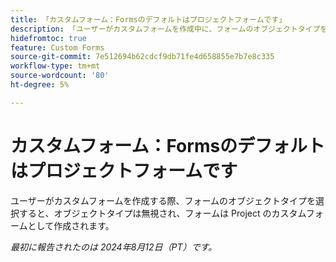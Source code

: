 ```yaml
---
title: 「カスタムフォーム：Formsのデフォルトはプロジェクトフォームです」
description: 「ユーザーがカスタムフォームを作成中に、フォームのオブジェクトタイプを選択すると、オブジェクトタイプは無視され、フォームは Project カスタムフォームとして作成されます。」
hidefromtoc: true
feature: Custom Forms
source-git-commit: 7e512694b62cdcf9db71fe4d658855e7b7e8c335
workflow-type: tm+mt
source-wordcount: '80'
ht-degree: 5%

---
```



# カスタムフォーム：Formsのデフォルトはプロジェクトフォームです

ユーザーがカスタムフォームを作成する際、フォームのオブジェクトタイプを選択すると、オブジェクトタイプは無視され、フォームは Project のカスタムフォームとして作成されます。

_最初に報告されたのは 2024年8月12日（PT）です。_
